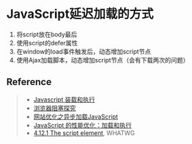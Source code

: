 # JavaScript延迟加载的方式

1. 将script放在body最后
2. 使用script的defer属性
3. 在window的load事件触发后，动态增加script节点
4. 使用Ajax加载脚本，动态增加script节点（会有下载两次的问题）

## Reference
> - [Javascript 装载和执行](http://coolshell.cn/articles/9749.html)
> - [浏览器阻塞探究](https://github.com/ericdum/mujiang.info/issues/2)
> - [网站优化之异步加载JavaScript](https://github.com/vino24/blog/issues/31)
> - [JavaScript 的性能优化：加载和执行](https://www.ibm.com/developerworks/cn/web/1308_caiys_jsload/)
> - [4.12.1 The script element](https://html.spec.whatwg.org/multipage/scripting.html#the-script-element), WHATWG
